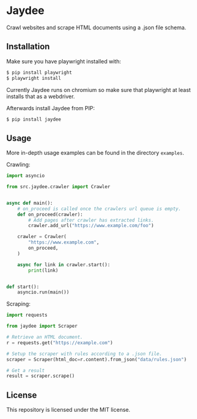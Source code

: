 # Jaydee

Crawl websites and scrape HTML documents using a .json file schema.

## Installation

Make sure you have playwright installed with:

```bash
$ pip install playwright
$ playwright install
```

Currently Jaydee runs on chromium so make sure that playwright at least installs that as a webdriver.

Afterwards install Jaydee from PIP:

```bash
$ pip install jaydee
```

## Usage

More in-depth usage examples can be found in the directory `examples`.

Crawling:
```python
import asyncio

from src.jaydee.crawler import Crawler


async def main():
    # on_proceed is called once the crawlers url queue is empty.
    def on_proceed(crawler):
        # Add pages after crawler has extracted links.
        crawler.add_url("https://www.example.com/foo")

    crawler = Crawler(
        "https://www.example.com",
        on_proceed,
    )

    async for link in crawler.start():
        print(link)


def start():
    asyncio.run(main())
```

Scraping:
```python
import requests

from jaydee import Scraper

# Retrieve an HTML document.
r = requests.get("https://example.com")

# Setup the scraper with rules according to a .json file.
scraper = Scraper(html_doc=r.content).from_json("data/rules.json")

# Get a result
result = scraper.scrape()
```

## License

This repository is licensed under the MIT license.
